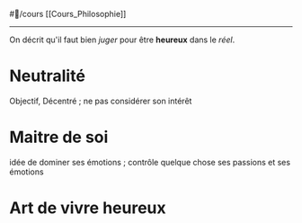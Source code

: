 #📝/cours  [[Cours_Philosophie]]

---
On décrit qu'il faut bien *juger* pour être **heureux** dans le *réel*.
# Neutralité 
Objectif, Décentré ; ne pas considérer son intérêt
# Maitre de soi 
idée de dominer ses émotions ; contrôle quelque chose ses passions et ses émotions 
# Art de vivre heureux